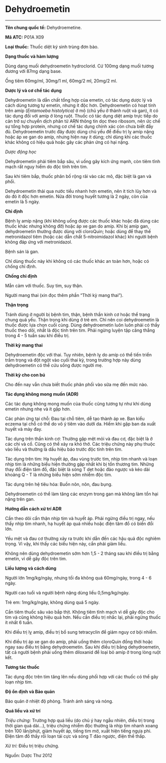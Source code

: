 # Dehydroemetin

---

**Tên chung quốc tế:** Dehydroemetine.

**Mã ATC:** P01A X09

**Loại thuốc:** Thuốc diệt ký sinh trùng đơn bào.

**Dạng thuốc và hàm lượng**

Dùng dạng muối dehydroemetin hydroclorid. Cứ 100mg dạng muối tương đương với 87mg dạng base.

Ống tiêm 60mg/ml, 30mg/1 ml, 60mg/2 ml, 20mg/2 ml.

**Dược lý và cơ chế tác dụng**

Dehydroemetin là dẫn chất tổng hợp của emetin, có tác dụng dược lý và cách dùng tương tự emetin, nhưng ít độc hơn. Dehydroemetin có hoạt tính trên amíp (_Entamoeba histolytica)_ ở mô (chủ yếu ở thành ruột và gan), ít có tác dụng đối với amíp ở lòng ruột. Thuốc có tác dụng diệt amíp trực tiếp do cản trở sự chuyển dịch phân tử ARN thông tin dọc theo ribosom, nên ức chế sự tổng hợp protein, nhưng cơ chế tác dụng chính xác còn chưa biết đầy đủ. Dehydroemetin trước đây được dùng chủ yếu để điều trị lỵ amíp nặng hoặc áp xe gan do amíp, nhưng hiện nay ít dùng; chỉ dùng khi các thuốc khác không có hiệu quả hoặc gây các phản ứng có hại nặng.

_Dược động học_

Dehydroemetin phải tiêm bắp sâu, vì uống gây kích ứng mạnh, còn tiêm tĩnh mạch rất nguy hiểm do độc tính trên tim.

Sau khi tiêm bắp, thuốc phân bố rộng rãi vào các mô, đặc biệt là gan và phổi.

Dehydroemetin thải qua nước tiểu nhanh hơn emetin, nên ít tích lũy hơn và do đó ít độc hơn emetin. Nửa đời trong huyết tương là 2 ngày, còn của emetin là 5 ngày.

**Chỉ định**

Bệnh lỵ amíp nặng (khi không uống được các thuốc khác hoặc đã dùng các thuốc khác nhưng không đỡ) hoặc áp xe gan do amíp. Khi bị amíp gan, dehydroemetin thường được dùng với cloroQuin; hoặc dùng để thay thế metronidazol tiêm (hoặc các dẫn chất 5-nitroimidazol khác) khi người bệnh không đáp ứng với metronidazol.

Bệnh sán lá gan.

Chỉ dùng thuốc này khi không có các thuốc khác an toàn hơn, hoặc có chống chỉ định.

**Chống chỉ định**

Mẫn cảm với thuốc. Suy tim, suy thận.

Người mang thai (xin đọc thêm phần “Thời kỳ mang thai”).

**Thận trọng**

Tránh dùng ở người bị bệnh tim, thận, bệnh thần kinh cơ hoặc thể trạng chung quá yếu. Thận trọng khi dùng ở trẻ em. Chỉ nên coi dehydroemetin là thuốc được lựa chọn cuối cùng. Dùng dehydroemetin luôn luôn phải có thầy thuốc theo dõi, nhất là độc tính trên tim. Phải ngừng luyện tập căng thẳng trong 4 - 5 tuần sau khi điều trị.

**Thời kỳ mang thai**

Dehydroemetin độc với thai. Tuy nhiên, bệnh lỵ do amíp có thể tiến triển trầm trọng và đột ngột vào cuối thai kỳ, trong trường hợp này dùng dehydroemetin có thể cứu sống được người mẹ.

**Thời kỳ cho con bú**

Cho đến nay vẫn chưa biết thuốc phân phối vào sữa mẹ đến mức nào.

**Tác dụng không mong muốn (ADR)**

Các tác dụng không mong muốn của thuốc cũng tương tự như khi dùng emetin nhưng nhẹ và ít gặp hơn.

Các phản ứng tại chỗ: Đau tại chỗ tiêm, dễ tạo thành áp xe. Ban kiểu eczema tại chỗ có thể do vô ý tiêm vào dưới da. Hiếm khi gặp ban da xuất huyết và mày đay.

Tác dụng trên thần kinh cơ: Thường gặp mệt mỏi và đau cơ, đặc biệt là ở các chi và cổ. Cũng có thể xảy ra khó thở. Các triệu chứng này phụ thuộc vào liều và thường là dấu hiệu báo trước độc tính trên tim.

Tác dụng trên tim: Hạ huyết áp, đau vùng trước tim, nhịp tim nhanh và loạn nhịp tim là những biểu hiện thường gặp nhất khi bị tổn thương tim. Những thay đổi điện tâm đồ, đặc biệt là sóng T dẹt hoặc đảo ngược và kéo dài khoảng Q - T là những biểu hiện sớm nhiễm độc tim.

Tác dụng trên hệ tiêu hóa: Buồn nôn, nôn, đau bụng.

Dehydroemetin có thể làm tăng các enzym trong gan mà không làm tổn hại nặng trên gan.

**Hướng dẫn cách xử trí ADR**

Cần theo dõi cẩn thận nhịp tim và huyết áp. Phải ngừng điều trị ngay, nếu thấy nhịp tim nhanh, hạ huyết áp quá nhiều hoặc điện tâm đồ có biến đổi lớn.

Yếu mệt và đau cơ thường xảy ra trước khi dẫn đến các hậu quả độc nghiêm trọng. Vì vậy, khi thấy các biểu hiện này, cần phải giảm liều.

Không nên dùng dehydroemetin sớm hơn 1,5 - 2 tháng sau khi điều trị bằng emetin, vì dễ gây độc trên tim.

**Liều lượng và cách dùng**

Người lớn 1mg/kg/ngày, nhưng tối đa không quá 60mg/ngày, trong 4 - 6 ngày.

Người cao tuổi và người bệnh nặng dùng liều 0,5mg/kg/ngày.

Trẻ em: 1mg/kg/ngày, không dùng quá 5 ngày.

Cần tiêm thuốc sâu vào bắp thịt. Không tiêm tĩnh mạch vì dễ gây độc cho tim và cũng không hiệu quả hơn. Nếu cần điều trị nhắc lại, phải ngừng thuốc ít nhất 6 tuần.

Khi điều trị lỵ amíp, điều trị bổ sung tetracyclin để giảm nguy cơ bội nhiễm.

Khi điều trị áp xe gan do amíp, phải uống thêm cloroQuin đồng thời hoặc ngay sau điều trị bằng dehydroemetin. Sau khi điều trị bằng dehydroemetin, tất cả người bệnh phải uống thêm diloxanid để loại bỏ amíp ở trong lòng ruột kết.

**Tương tác thuốc**

Tác dụng độc trên tim tăng lên nếu dùng phối hợp với các thuốc có thể gây loạn nhịp tim.

**Độ ổn định và Bảo quản**

Bảo quản ở nhiệt độ phòng. Tránh ánh sáng và nóng.

**Quá liều và xử trí**

_Triệu chứng:_ Trường hợp quá liều (do chủ ý hay ngẫu nhiên, điều trị trong thời gian quá dài…), triệu chứng nhiễm độc thường là nhịp tim nhanh xoang trên 100 lần/phút, giảm huyết áp, tiếng tim mờ, xuất hiện tiếng ngựa phi. Điện tâm đồ thấy rối loạn tái cực và sóng T đảo ngược, điện thế thấp.

_Xử trí:_ Điều trị triệu chứng.

Nguồn: Dược Thư 2012